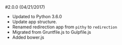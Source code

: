 #2.0.0 (04/21/2017)
* Updated to Python 3.6.0
* Update app structure.
* Renamed redirection app from `pithy` to `redirection`
* Migrated from Gruntfile.js to Gulpfile.js
* Added bower.js
